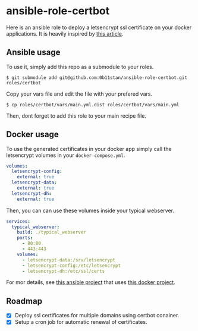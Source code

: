 # ansible-role-certbot

Here is an ansible role to deploy a letsencrypt ssl certificate on your docker applications.
It is heavily inspired by [this article](https://www.humankode.com/ssl/how-to-set-up-free-ssl-certificates-from-lets-encrypt-using-docker-and-nginx).

## Ansible usage

To use it, simply add this repo as a submodule to your roles.
```
$ git submodule add git@github.com:0b11stan/ansible-role-certbot.git roles/certbot
```

Copy your vars file and edit the file with your prefered vars.
```
$ cp roles/certbot/vars/main.yml.dist roles/certbot/vars/main.yml
```

Then, dont forget to add this role to your main recipe file.

## Docker usage

To use the generated certificates in your docker app simply call the letsencrypt volumes in your `docker-compose.yml`.
```yaml
volumes:
  letsencrypt-config:
    external: true
  letsencrypt-data:
    external: true
  letsencrypt-dh:
    external: true
```

Then, you can can use these volumes inside your typical webserver.
```yaml
services:
  typical_webserver:
    build: ./typical_webserver
    ports:
      - 80:80
      - 443:443
    volumes:
      - letsencrypt-data:/srv/letsencrypt
      - letsencrypt-config:/etc/letsencrypt
      - letsencrypt-dh:/etc/ssl/certs
```

For mor details, see [this ansible project](https://github.com/0b11stan/ansible-martinade) that uses [this docker project](https://github.com/0b11stan/docker-martinade).

## Roadmap

- [x] Deploy ssl certificates for multiple domains using certbot conainer.
- [x] Setup a cron job for automatic renewal of certificates.
